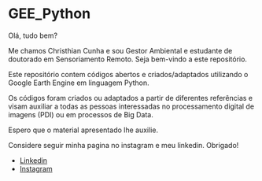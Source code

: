 # GEE_Python

Olá, tudo bem?

Me chamos Christhian Cunha e sou Gestor Ambiental e estudante de doutorado em Sensoriamento Remoto. Seja bem-vindo a este repositório.

Este repositório contem códigos abertos e criados/adaptados utilizando o Google Earth Engine em linguagem Python.

Os códigos foram criados ou adaptados a partir de diferentes referências e visam auxiliar a todas as pessoas
interessadas no processamento digital de imagens (PDI) ou em processos de Big Data. 

Espero que o material apresentado lhe auxilie.

Considere seguir minha pagina no instagram e meu linkedin.
Obrigado!

* [Linkedin]('https://www.linkedin.com/in/christhian-santana-cunha-8a0424204/')
* [Instagram]('https://www.instagram.com/scriptsremote/')

